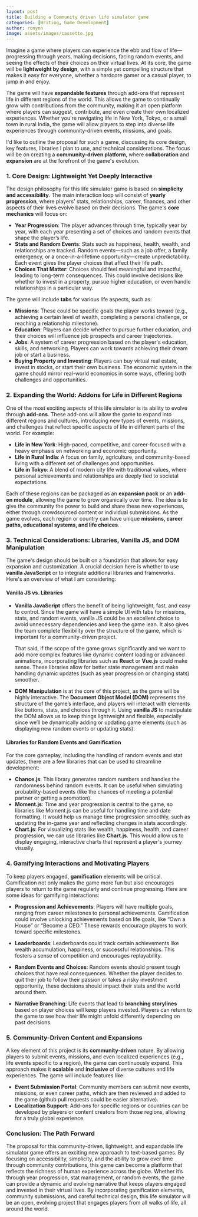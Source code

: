 ```yaml
---
layout: post
title: Building a Community driven life simulator game
categories: [Writing, Game Development]
author: ronynn
image: assets/images/cassette.jpg
---
```


 Imagine a game where players can experience the ebb and flow of life—progressing through years, making decisions, facing random events, and seeing the effects of their choices on their virtual lives. At its core, the game will be **lightweight by design**, with a simple yet compelling structure that makes it easy for everyone, whether a hardcore gamer or a casual player, to jump in and enjoy.

The game will have **expandable features** through add-ons that represent life in different regions of the world. This allows the game to continually grow with contributions from the community, making it an open platform where players can suggest, contribute, and even create their own localized experiences. Whether you're navigating life in New York, Tokyo, or a small town in rural India, the game will allow players to step into diverse life experiences through community-driven events, missions, and goals.

I'd like to outline the proposal for such a game, discussing its core design, key features, libraries I plan to use, and technical considerations. The focus will be on creating a **community-driven platform**, where **collaboration** and **expansion** are at the forefront of the game's evolution.

### 1. Core Design: Lightweight Yet Deeply Interactive

The design philosophy for this life simulator game is based on **simplicity and accessibility**. The main interaction loop will consist of **yearly progression**, where players' stats, relationships, career, finances, and other aspects of their lives evolve based on their decisions. The game's **core mechanics** will focus on:

- **Year Progression**: The player advances through time, typically year by year, with each year presenting a set of choices and random events that shape the player’s life.
- **Stats and Random Events**: Stats such as happiness, health, wealth, and relationships are tracked. Random events—such as a job offer, a family emergency, or a once-in-a-lifetime opportunity—create unpredictability. Each event gives the player choices that affect their life path.
- **Choices That Matter**: Choices should feel meaningful and impactful, leading to long-term consequences. This could involve decisions like whether to invest in a property, pursue higher education, or even handle relationships in a particular way.
  
The game will include **tabs** for various life aspects, such as:
- **Missions**: These could be specific goals the player works toward (e.g., achieving a certain level of wealth, completing a personal challenge, or reaching a relationship milestone).
- **Education**: Players can decide whether to pursue further education, and their choices will influence job prospects and career trajectories.
- **Jobs**: A system of career progression based on the player's education, skills, and networking. Players can work towards achieving their dream job or start a business.
- **Buying Property and Investing**: Players can buy virtual real estate, invest in stocks, or start their own business. The economic system in the game should mirror real-world economics in some ways, offering both challenges and opportunities.

### 2. Expanding the World: Addons for Life in Different Regions

One of the most exciting aspects of this life simulator is its ability to evolve through **add-ons**. These add-ons will allow the game to expand into different regions and cultures, introducing new types of events, missions, and challenges that reflect specific aspects of life in different parts of the world. For example:
- **Life in New York**: High-paced, competitive, and career-focused with a heavy emphasis on networking and economic opportunity.
- **Life in Rural India**: A focus on family, agriculture, and community-based living with a different set of challenges and opportunities.
- **Life in Tokyo**: A blend of modern city life with traditional values, where personal achievements and relationships are deeply tied to societal expectations.

Each of these regions can be packaged as an **expansion pack** or an **add-on module**, allowing the game to grow organically over time. The idea is to give the community the power to build and share these new experiences, either through crowdsourced content or individual submissions. As the game evolves, each region or country can have unique **missions, career paths, educational systems, and life choices**.

### 3. Technical Considerations: Libraries, Vanilla JS, and DOM Manipulation

The game's design should be built on a foundation that allows for easy expansion and customization. A crucial decision here is whether to use **vanilla JavaScript** or to integrate additional libraries and frameworks. Here's an overview of what I am considering:

#### **Vanilla JS vs. Libraries**
- **Vanilla JavaScript** offers the benefit of being lightweight, fast, and easy to control. Since the game will have a simple UI with tabs for missions, stats, and random events, vanilla JS could be an excellent choice to avoid unnecessary dependencies and keep the game lean. It also gives the team complete flexibility over the structure of the game, which is important for a community-driven project.
  
  That said, if the scope of the game grows significantly and we want to add more complex features like dynamic content loading or advanced animations, incorporating libraries such as **React** or **Vue.js** could make sense. These libraries allow for better state management and make handling dynamic updates (such as year progression or changing stats) smoother.
  
- **DOM Manipulation** is at the core of this project, as the game will be highly interactive. The **Document Object Model (DOM)** represents the structure of the game’s interface, and players will interact with elements like buttons, stats, and choices through it. Using **vanilla JS** to manipulate the DOM allows us to keep things lightweight and flexible, especially since we’ll be dynamically adding or updating game elements (such as displaying new random events or updating stats).

#### **Libraries for Random Events and Gamification**
For the core gameplay, including the handling of random events and stat updates, there are a few libraries that can be used to streamline development:
- **Chance.js**: This library generates random numbers and handles the randomness behind random events. It can be useful when simulating probability-based events (like the chances of meeting a potential partner or getting a promotion).
- **Moment.js**: Time and year progression is central to the game, so libraries like Moment.js can be useful for handling time and date formatting. It would help us manage time progression smoothly, such as updating the in-game year and reflecting changes in stats accordingly.
- **Chart.js**: For visualizing stats like wealth, happiness, health, and career progression, we can use libraries like **Chart.js**. This would allow us to display engaging, interactive charts that represent a player's journey visually.

### 4. Gamifying Interactions and Motivating Players

To keep players engaged, **gamification** elements will be critical. Gamification not only makes the game more fun but also encourages players to return to the game regularly and continue progressing. Here are some ideas for gamifying interactions:
  
- **Progression and Achievements**: Players will have multiple goals, ranging from career milestones to personal achievements. Gamification could involve unlocking achievements based on life goals, like “Own a House” or “Become a CEO.” These rewards encourage players to work toward specific milestones.
  
- **Leaderboards**: Leaderboards could track certain achievements like wealth accumulation, happiness, or successful relationships. This fosters a sense of competition and encourages replayability.

- **Random Events and Choices**: Random events should present tough choices that have real consequences. Whether the player decides to quit their job to follow their passion or takes a risky investment opportunity, these decisions should impact their stats and the world around them.

- **Narrative Branching**: Life events that lead to **branching storylines** based on player choices will keep players invested. Players can return to the game to see how their life might unfold differently depending on past decisions.

### 5. Community-Driven Content and Expansions

A key element of this project is its **community-driven** nature. By allowing players to submit events, missions, and even localized experiences (e.g., life events specific to a region), the game can continuously expand. This approach makes it **scalable** and **inclusive** of diverse cultures and life experiences. The game will include features like:
- **Event Submission Portal**: Community members can submit new events, missions, or even career paths, which are then reviewed and added to the game (github pull requests could be easier alternative).
- **Localization Support**: Add-ons for specific regions or countries can be developed by players or content creators from those regions, allowing for a truly global experience.

### Conclusion: The Path Forward

The proposal for this community-driven, lightweight, and expandable life simulator game offers an exciting new approach to text-based games. By focusing on accessibility, simplicity, and the ability to grow over time through community contributions, this game can become a platform that reflects the richness of human experience across the globe. Whether it’s through year progression, stat management, or random events, the game can provide a dynamic and evolving narrative that keeps players engaged and invested in their virtual lives. By incorporating gamification elements, community submissions, and careful technical design, this life simulator will be an open, evolving project that engages players from all walks of life, all around the world.